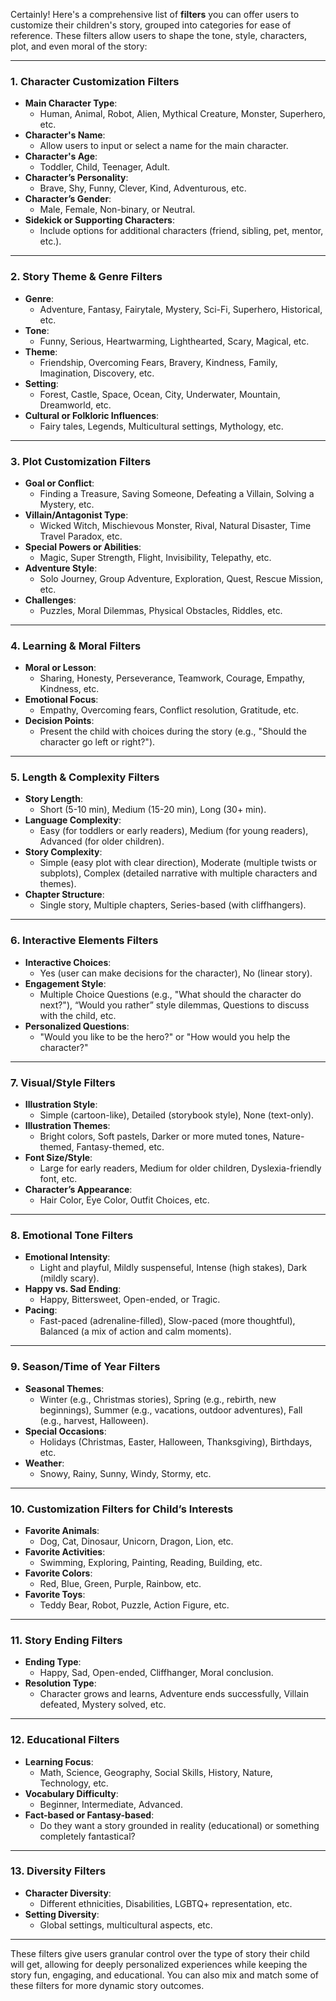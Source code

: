 Certainly! Here's a comprehensive list of **filters** you can offer users to customize their children's story, grouped into categories for ease of reference. These filters allow users to shape the tone, style, characters, plot, and even moral of the story:

---

### **1. Character Customization Filters**

- **Main Character Type**:
  - Human, Animal, Robot, Alien, Mythical Creature, Monster, Superhero, etc.
- **Character's Name**:
  - Allow users to input or select a name for the main character.
- **Character's Age**:
  - Toddler, Child, Teenager, Adult.
- **Character’s Personality**:
  - Brave, Shy, Funny, Clever, Kind, Adventurous, etc.
- **Character’s Gender**:
  - Male, Female, Non-binary, or Neutral.
- **Sidekick or Supporting Characters**:
  - Include options for additional characters (friend, sibling, pet, mentor, etc.).

---

### **2. Story Theme & Genre Filters**

- **Genre**:
  - Adventure, Fantasy, Fairytale, Mystery, Sci-Fi, Superhero, Historical, etc.
- **Tone**:
  - Funny, Serious, Heartwarming, Lighthearted, Scary, Magical, etc.
- **Theme**:
  - Friendship, Overcoming Fears, Bravery, Kindness, Family, Imagination, Discovery, etc.
- **Setting**:
  - Forest, Castle, Space, Ocean, City, Underwater, Mountain, Dreamworld, etc.
- **Cultural or Folkloric Influences**:
  - Fairy tales, Legends, Multicultural settings, Mythology, etc.

---

### **3. Plot Customization Filters**

- **Goal or Conflict**:
  - Finding a Treasure, Saving Someone, Defeating a Villain, Solving a Mystery, etc.
- **Villain/Antagonist Type**:
  - Wicked Witch, Mischievous Monster, Rival, Natural Disaster, Time Travel Paradox, etc.
- **Special Powers or Abilities**:
  - Magic, Super Strength, Flight, Invisibility, Telepathy, etc.
- **Adventure Style**:
  - Solo Journey, Group Adventure, Exploration, Quest, Rescue Mission, etc.
- **Challenges**:
  - Puzzles, Moral Dilemmas, Physical Obstacles, Riddles, etc.

---

### **4. Learning & Moral Filters**

- **Moral or Lesson**:
  - Sharing, Honesty, Perseverance, Teamwork, Courage, Empathy, Kindness, etc.
- **Emotional Focus**:
  - Empathy, Overcoming fears, Conflict resolution, Gratitude, etc.
- **Decision Points**:
  - Present the child with choices during the story (e.g., "Should the character go left or right?").

---

### **5. Length & Complexity Filters**

- **Story Length**:
  - Short (5-10 min), Medium (15-20 min), Long (30+ min).
- **Language Complexity**:
  - Easy (for toddlers or early readers), Medium (for young readers), Advanced (for older children).
- **Story Complexity**:
  - Simple (easy plot with clear direction), Moderate (multiple twists or subplots), Complex (detailed narrative with multiple characters and themes).
- **Chapter Structure**:
  - Single story, Multiple chapters, Series-based (with cliffhangers).

---

### **6. Interactive Elements Filters**

- **Interactive Choices**:
  - Yes (user can make decisions for the character), No (linear story).
- **Engagement Style**:
  - Multiple Choice Questions (e.g., "What should the character do next?"), “Would you rather” style dilemmas, Questions to discuss with the child, etc.
- **Personalized Questions**:
  - "Would you like to be the hero?" or "How would you help the character?"

---

### **7. Visual/Style Filters**

- **Illustration Style**:
  - Simple (cartoon-like), Detailed (storybook style), None (text-only).
- **Illustration Themes**:
  - Bright colors, Soft pastels, Darker or more muted tones, Nature-themed, Fantasy-themed, etc.
- **Font Size/Style**:
  - Large for early readers, Medium for older children, Dyslexia-friendly font, etc.
- **Character’s Appearance**:
  - Hair Color, Eye Color, Outfit Choices, etc.

---

### **8. Emotional Tone Filters**

- **Emotional Intensity**:
  - Light and playful, Mildly suspenseful, Intense (high stakes), Dark (mildly scary).
- **Happy vs. Sad Ending**:
  - Happy, Bittersweet, Open-ended, or Tragic.
- **Pacing**:
  - Fast-paced (adrenaline-filled), Slow-paced (more thoughtful), Balanced (a mix of action and calm moments).

---

### **9. Season/Time of Year Filters**

- **Seasonal Themes**:
  - Winter (e.g., Christmas stories), Spring (e.g., rebirth, new beginnings), Summer (e.g., vacations, outdoor adventures), Fall (e.g., harvest, Halloween).
- **Special Occasions**:
  - Holidays (Christmas, Easter, Halloween, Thanksgiving), Birthdays, etc.
- **Weather**:
  - Snowy, Rainy, Sunny, Windy, Stormy, etc.

---

### **10. Customization Filters for Child’s Interests**

- **Favorite Animals**:
  - Dog, Cat, Dinosaur, Unicorn, Dragon, Lion, etc.
- **Favorite Activities**:
  - Swimming, Exploring, Painting, Reading, Building, etc.
- **Favorite Colors**:
  - Red, Blue, Green, Purple, Rainbow, etc.
- **Favorite Toys**:
  - Teddy Bear, Robot, Puzzle, Action Figure, etc.

---

### **11. Story Ending Filters**

- **Ending Type**:
  - Happy, Sad, Open-ended, Cliffhanger, Moral conclusion.
- **Resolution Type**:
  - Character grows and learns, Adventure ends successfully, Villain defeated, Mystery solved, etc.

---

### **12. Educational Filters**

- **Learning Focus**:
  - Math, Science, Geography, Social Skills, History, Nature, Technology, etc.
- **Vocabulary Difficulty**:
  - Beginner, Intermediate, Advanced.
- **Fact-based or Fantasy-based**:
  - Do they want a story grounded in reality (educational) or something completely fantastical?

---

### **13. Diversity Filters**

- **Character Diversity**:
  - Different ethnicities, Disabilities, LGBTQ+ representation, etc.
- **Setting Diversity**:
  - Global settings, multicultural aspects, etc.

---

These filters give users granular control over the type of story their child will get, allowing for deeply personalized experiences while keeping the story fun, engaging, and educational. You can also mix and match some of these filters for more dynamic story outcomes.
